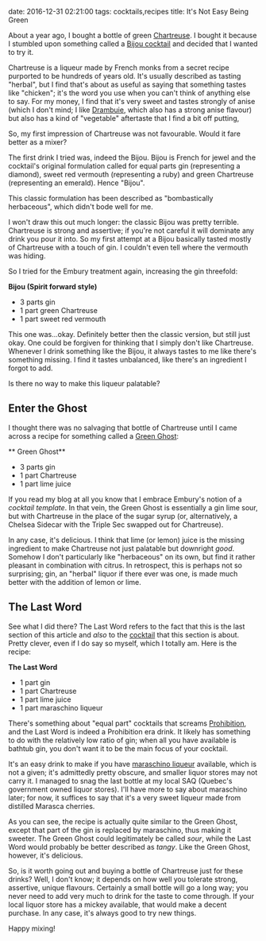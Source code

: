 date: 2016-12-31 02:21:00
tags: cocktails,recipes
title: It's Not Easy Being Green

About a year ago, I bought a bottle of green [Chartreuse][1].  I bought it
because I stumbled upon something called a [Bijou cocktail][2] and decided
that I wanted to try it.

Chartreuse is a liqueur made by French monks from a secret recipe purported
to be hundreds of years old.  It's usually described as tasting "herbal",
but I find that's about as useful as saying that something tastes like
"chicken"; it's the word you use when you can't think of anything else to
say.  For my money, I find that it's very sweet and tastes strongly of anise
(which I don't mind; I like [Drambuie][7], which also has a strong anise
flavour) but also has a kind of "vegetable" aftertaste that I find a bit off
putting,

So, my first impression of Chartreuse was not favourable.  Would it fare
better as a mixer?

The first drink I tried was, indeed the Bijou.  Bijou is French for jewel
and the cocktail's original formulation called for equal parts gin
(representing a diamond), sweet red vermouth (representing a ruby) and green
Chartreuse (representing an emerald).  Hence "Bijou".

This classic formulation has been described as "bombastically herbaceous",
which didn't bode well for me.

I won't draw this out much longer: the classic Bijou was pretty terrible.
Chartreuse is strong and assertive; if you're not careful it will dominate
any drink you pour it into.  So my first attempt at a Bijou basically tasted
mostly of Chartreuse with a touch of gin.  I couldn't even tell where the
vermouth was hiding.

So I tried for the Embury treatment again, increasing the gin threefold:

**Bijou (Spirit forward style)**

 * 3 parts gin
 * 1 part green Chartreuse
 * 1 part sweet red vermouth

This one was...okay.  Definitely better then the classic version, but still
just okay.  One could be forgiven for thinking that I simply don't like
Chartreuse.  Whenever I drink something like the Bijou, it always tastes to
me like there's something missing.  I find it tastes unbalanced, like
there's an ingredient I forgot to add.

Is there no way to make this liqueur palatable?

## Enter the Ghost

I thought there was no salvaging that bottle of Chartreuse until I came
across a recipe for something called a [Green Ghost][3]:

** Green Ghost**

 * 3 parts gin
 * 1 part Chartreuse
 * 1 part lime juice

If you read my blog at all you know that I embrace Embury's notion of a
*cocktail template*.  In that vein, the Green Ghost is essentially a gin
lime sour, but with Chartreuse in the place of the sugar syrup (or,
alternatively, a Chelsea Sidecar with the Triple Sec swapped out for
Chartreuse).

In any case, it's delicious.  I think that lime (or lemon) juice is the
missing ingredient to make Chartreuse not just palatable but downright
*good*.  Somehow I don't particularly like "herbaceous" on its own, but find
it rather pleasant in combination with citrus.  In retrospect, this is
perhaps not so surprising; gin, an "herbal" liquor if there ever was one, is
made much better with the addition of lemon or lime.

## The Last Word

See what I did there?  The Last Word refers to the fact that this is the
last section of this article and *also* to the [cocktail][4] that this
section is about.  Pretty clever, even if I do say so myself, which I
totally am.  Here is the recipe:

**The Last Word**

 * 1 part gin
 * 1 part Chartreuse
 * 1 part lime juice
 * 1 part maraschino liqueur

There's something about "equal part" cocktails that screams
[Prohibition][5], and the Last Word is indeed a Prohibition era drink.  It
likely has something to do with the relatively low ratio of gin; when all
you have available is bathtub gin, you don't want it to be the main focus of
your cocktail.

It's an easy drink to make if you have [maraschino liqueur][6] available,
which is not a given; it's admittedly pretty obscure, and smaller liquor
stores may not carry it.  I managed to snag the last bottle at my local SAQ
(Quebec's government owned liquor stores).  I'll have more to say about
maraschino later; for now, it suffices to say that it's a very sweet liqueur
made from distilled Marasca cherries.

As you can see, the recipe is actually quite similar to the Green Ghost,
except that part of the gin is replaced by maraschino, thus making it
sweeter.  The Green Ghost could legitimately be called *sour*, while the
Last Word would probably be better described as *tangy*.  Like the Green
Ghost, however, it's delicious.

So, is it worth going out and buying a bottle of Chartreuse just for these
drinks?  Well, I don't know; it depends on how well you tolerate strong,
assertive, unique flavours.  Certainly a small bottle will go a long way;
you never need to add very much to drink for the taste to come through.  If
your local liquor store has a mickey available, that would make a decent
purchase.  In any case, it's always good to try new things.

Happy mixing!

[1]: https://en.wikipedia.org/wiki/Chartreuse_(liqueur)
[2]: https://en.wikipedia.org/wiki/Bijou_(cocktail)
[3]: http://www.seriouseats.com/recipes/2013/02/green-ghost-simple-cocktail-gin-chartreuse-lime-recipe.html
[4]: https://en.wikipedia.org/wiki/The_Last_Word_(cocktail)
[5]: https://en.wikipedia.org/wiki/Prohibition_in_the_United_States
[6]: https://en.wikipedia.org/wiki/Maraschino
[7]: https://en.wikipedia.org/wiki/Drambuie

